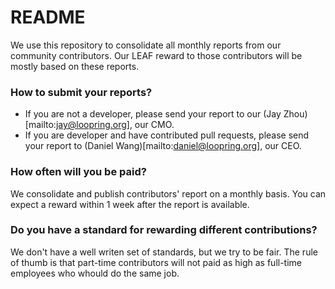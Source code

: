 # README

We use this repository to consolidate all monthly reports from our community contributors. Our LEAF reward to those contributors will be mostly based on these reports.

### How to submit your reports?

- If you are not a developer, please send your report to our (Jay Zhou)[mailto:jay@loopring.org], our CMO.
- If you are developer and have contributed pull requests, please send your report to (Daniel Wang)[mailto:daniel@loopring.org], our CEO.

### How often will you be paid?

We consolidate and publish contributors' report on a monthly basis. You can expect a reward within 1 week after the report is available.

### Do you have a standard for rewarding different contributions?

We don't have a well writen set of standards, but we  try to be fair. The rule of thumb is that part-time contributors will not paid as high as full-time employees who whould do the same job.
